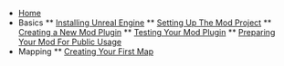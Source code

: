 * [Home](/)
* Basics
** [Installing Unreal Engine](/basics/installing-unreal-engine)
** [Setting Up The Mod Project](/basics/setting-up-the-mod-project)
** [Creating a New Mod Plugin](/basics/creating-a-new-mod-plugin)
** [Testing Your Mod Plugin](/basics/testing-your-mod-plugin)
** [Preparing Your Mod For Public Usage](/basics/preparing-your-mod-for-public-usage)
* Mapping
** [Creating Your First Map](/mapping/creating-your-first-map)
